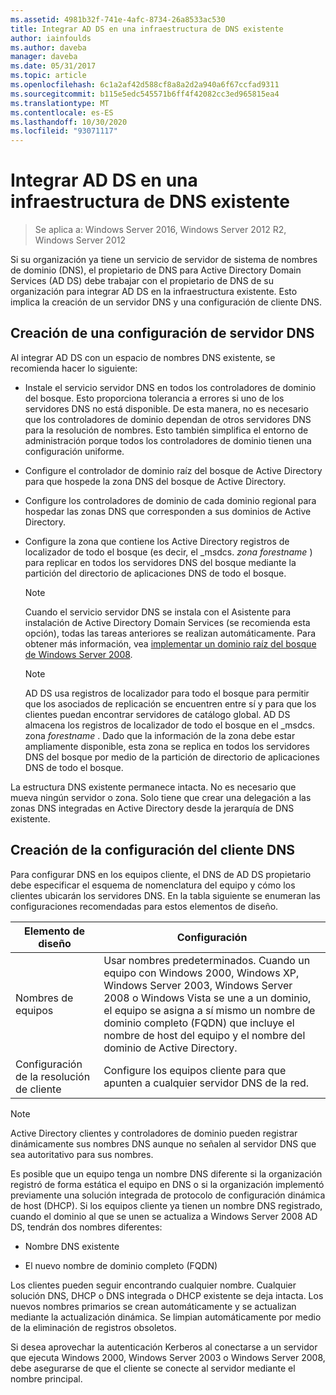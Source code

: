 ```yaml
---
ms.assetid: 4981b32f-741e-4afc-8734-26a8533ac530
title: Integrar AD DS en una infraestructura de DNS existente
author: iainfoulds
ms.author: daveba
manager: daveba
ms.date: 05/31/2017
ms.topic: article
ms.openlocfilehash: 6c1a2af42d588cf8a8a2d2a940a6f67ccfad9311
ms.sourcegitcommit: b115e5edc545571b6ff4f42082cc3ed965815ea4
ms.translationtype: MT
ms.contentlocale: es-ES
ms.lasthandoff: 10/30/2020
ms.locfileid: "93071117"
---
```

# <a name="integrating-ad-ds-into-an-existing-dns-infrastructure"></a>Integrar AD DS en una infraestructura de DNS existente

>Se aplica a: Windows Server 2016, Windows Server 2012 R2, Windows Server 2012

Si su organización ya tiene un servicio de servidor de sistema de nombres de dominio (DNS), el propietario de DNS para Active Directory Domain Services (AD DS) debe trabajar con el propietario de DNS de su organización para integrar AD DS en la infraestructura existente. Esto implica la creación de un servidor DNS y una configuración de cliente DNS.

## <a name="creating-a-dns-server-configuration"></a>Creación de una configuración de servidor DNS
Al integrar AD DS con un espacio de nombres DNS existente, se recomienda hacer lo siguiente:

-   Instale el servicio servidor DNS en todos los controladores de dominio del bosque. Esto proporciona tolerancia a errores si uno de los servidores DNS no está disponible. De esta manera, no es necesario que los controladores de dominio dependan de otros servidores DNS para la resolución de nombres. Esto también simplifica el entorno de administración porque todos los controladores de dominio tienen una configuración uniforme.

-   Configure el controlador de dominio raíz del bosque de Active Directory para que hospede la zona DNS del bosque de Active Directory.

-   Configure los controladores de dominio de cada dominio regional para hospedar las zonas DNS que corresponden a sus dominios de Active Directory.

-   Configure la zona que contiene los Active Directory registros de localizador de todo el bosque (es decir, el _msdcs. *zona forestname* ) para replicar en todos los servidores DNS del bosque mediante la partición del directorio de aplicaciones DNS de todo el bosque.

    > [!NOTE]
    > Cuando el servicio servidor DNS se instala con el Asistente para instalación de Active Directory Domain Services (se recomienda esta opción), todas las tareas anteriores se realizan automáticamente. Para obtener más información, vea [implementar un dominio raíz del bosque de Windows Server 2008](/previous-versions/windows/it-pro/windows-server-2008-R2-and-2008/cc731174(v=ws.10)).

    > [!NOTE]
    > AD DS usa registros de localizador para todo el bosque para permitir que los asociados de replicación se encuentren entre sí y para que los clientes puedan encontrar servidores de catálogo global. AD DS almacena los registros de localizador de todo el bosque en el _msdcs. zona *forestname* . Dado que la información de la zona debe estar ampliamente disponible, esta zona se replica en todos los servidores DNS del bosque por medio de la partición de directorio de aplicaciones DNS de todo el bosque.

La estructura DNS existente permanece intacta. No es necesario que mueva ningún servidor o zona. Solo tiene que crear una delegación a las zonas DNS integradas en Active Directory desde la jerarquía de DNS existente.

## <a name="creating-the-dns-client-configuration"></a>Creación de la configuración del cliente DNS
Para configurar DNS en los equipos cliente, el DNS de AD DS propietario debe especificar el esquema de nomenclatura del equipo y cómo los clientes ubicarán los servidores DNS. En la tabla siguiente se enumeran las configuraciones recomendadas para estos elementos de diseño.

|Elemento de diseño|Configuración|
|------------------|-----------------|
|Nombres de equipos|Usar nombres predeterminados. Cuando un equipo con Windows 2000, Windows XP, Windows Server 2003, Windows Server 2008 o Windows Vista se une a un dominio, el equipo se asigna a sí mismo un nombre de dominio completo (FQDN) que incluye el nombre de host del equipo y el nombre del dominio de Active Directory.|
|Configuración de la resolución de cliente|Configure los equipos cliente para que apunten a cualquier servidor DNS de la red.|

> [!NOTE]
> Active Directory clientes y controladores de dominio pueden registrar dinámicamente sus nombres DNS aunque no señalen al servidor DNS que sea autoritativo para sus nombres.

Es posible que un equipo tenga un nombre DNS diferente si la organización registró de forma estática el equipo en DNS o si la organización implementó previamente una solución integrada de protocolo de configuración dinámica de host (DHCP). Si los equipos cliente ya tienen un nombre DNS registrado, cuando el dominio al que se unen se actualiza a Windows Server 2008 AD DS, tendrán dos nombres diferentes:

-   Nombre DNS existente

-   El nuevo nombre de dominio completo (FQDN)

Los clientes pueden seguir encontrando cualquier nombre. Cualquier solución DNS, DHCP o DNS integrada o DHCP existente se deja intacta. Los nuevos nombres primarios se crean automáticamente y se actualizan mediante la actualización dinámica. Se limpian automáticamente por medio de la eliminación de registros obsoletos.

Si desea aprovechar la autenticación Kerberos al conectarse a un servidor que ejecuta Windows 2000, Windows Server 2003 o Windows Server 2008, debe asegurarse de que el cliente se conecte al servidor mediante el nombre principal.

